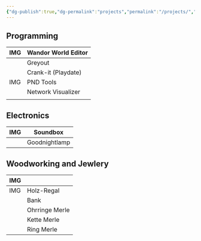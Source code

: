 ```yaml
---
{"dg-publish":true,"dg-permalink":"projects","permalink":"/projects/","hide":true,"created":"2025-04-24T22:32:44.563+02:00","updated":"2025-04-24T23:12:32.148+02:00"}
---
```


## Programming

| IMG | Wandor World Editor |
| --- | ------------------- |
|     | Greyout             |
|     | Crank-it (Playdate) |
| IMG | PND Tools           |
|     | Network Visualizer  |
|     |                     |
## Electronics

| IMG | Soundbox      |
| --- | ------------- |
|     | Goodnightlamp |
## Woodworking and Jewlery

| IMG |                |
| --- | -------------- |
| IMG | Holz-Regal     |
|     | Bank           |
|     | Ohrringe Merle |
|     | Kette Merle    |
|     | Ring Merle     |
